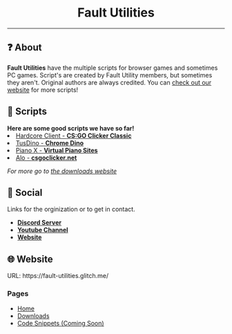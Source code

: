 <h1 align="center">Fault Utilities</h1>
<hr>
<h2>❓ About</h2>
<b>Fault Utilities</b> have the multiple scripts for browser games and sometimes PC games. Script's are created by Fault Utility members, but sometimes they aren't. Original authors are always credited. You can <a href="https://fault-utilities.glitch.me/"> check out our website</a> for more scripts!
<h2>📜 Scripts</h2>
<b>Here are some good scripts we have so far!</b>
<li><a href="https://github.com/Fault-Utilities/Hardcore-Client-csgo-clicker-mod-menu">Hardcore Client - <b>CS:GO Clicker Classic</b></a>
<li><a href="https://github.com/Fault-Utilities/TusDino-Chrome-Dino-Mod-Menu">TusDino - <b>Chrome Dino</b></a>
<li><a href="https://github.com/Fault-Utilities/Piano-X-Virtual-Piano-Autoplayer/">Piano X - <b>Virtual Piano Sites</b></a>
<li><a href="https://github.com/Fault-Utilities/Alo-csgoclicker.net-hack/blob/main/README.md">Alo - <b>csgoclicker.net</b></a>
  
  <i>For more go to <a href="https://fault-utilities.glitch.me/downloads.html">the downloads website</a></i>

<h2>💬 Social</h2>

Links for the orginization or to get in contact.
- **[Discord Server](https://discord.gg/6eaDrx5J9s)**
- **[Youtube Channel](https://www.youtube.com/channel/UCRA3KXViuDmsmfuP0RF45_w)**
- **[Website](https://fault-utilities.glitch.me/)**

<h2>🌐 Website</h2>
URL: https://fault-utilities.glitch.me/

### Pages
- [Home](https://fault-utilities.glitch.me/)
- [Downloads](https://fault-utilities.glitch.me/downloads.html)
- [Code Snippets (Coming Soon)](https://fault-utilities.glitch.me/snippets.html)
